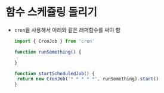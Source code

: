# 함수 스케쥴링 돌리기

- `cron`을 사용해서 아래와 같은 래퍼함수를 써야 함

    ```jsx
    import { CronJob } from 'cron'

    function runSomething() {

    }

    function startScheduledJob() {
     return new CronJob('* * * * *', runSomething).start()
    }
    ```
